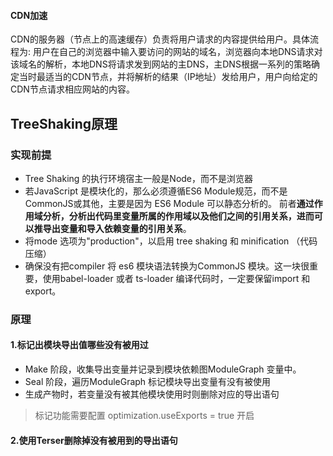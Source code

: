 
#### CDN加速

CDN的服务器（节点上的高速缓存）负责将用户请求的内容提供给用户。具体流程为: 用户在自己的浏览器中输入要访问的网站的域名，浏览器向本地DNS请求对该域名的解析，本地DNS将请求发到网站的主DNS，主DNS根据一系列的策略确定当时最适当的CDN节点，并将解析的结果（IP地址）发给用户，用户向给定的CDN节点请求相应网站的内容。

## TreeShaking原理

### 实现前提

+ Tree Shaking 的执行环境宿主一般是Node，而不是浏览器
+ 若JavaScript 是模块化的，那么必须遵循ES6 Module规范，而不是CommonJS或其他，主要是因为 ES6 Module 可以静态分析的。
前者**通过作用域分析，分析出代码里变量所属的作用域以及他们之间的引用关系，进而可以推导出变量和导入依赖变量的引用关系**。
+ 将mode 选项为"production"，以启用 tree shaking 和 minification （代码压缩）
+ 确保没有把compiler 将 es6 模块语法转换为CommonJS 模块。这一块很重要，使用babel-loader 或者 ts-loader 编译代码时，一定要保留import 和 export。

### 原理

#### 1.标记出模块导出值哪些没有被用过

+ Make 阶段，收集导出变量并记录到模块依赖图ModuleGraph 变量中。
+ Seal 阶段，遍历ModuleGraph 标记模块导出变量有没有被使用
+ 生成产物时，若变量没有被其他模块使用时则删除对应的导出语句
>标记功能需要配置 optimization.useExports = true 开启

#### 2.使用Terser删除掉没有被用到的导出语句

